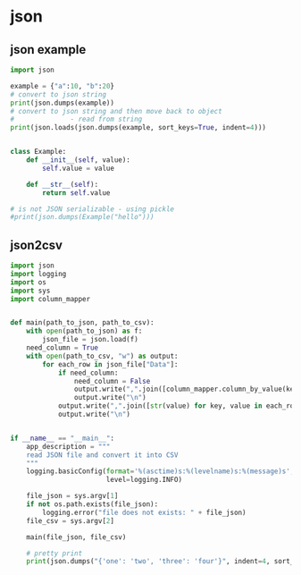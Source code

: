 # json

## json example

<!-- MARKDOWN-AUTO-DOCS:START (CODE:src=../../python/json/json-example.py) -->
<!-- The below code snippet is automatically added from ../../python/json/json-example.py -->
```py
import json

example = {"a":10, "b":20}
# convert to json string
print(json.dumps(example))
# convert to json string and then move back to object 
#              - read from string
print(json.loads(json.dumps(example, sort_keys=True, indent=4)))


class Example:
    def __init__(self, value):
    	self.value = value

    def __str__(self):
    	return self.value

# is not JSON serializable - using pickle
#print(json.dumps(Example("hello")))
```
<!-- MARKDOWN-AUTO-DOCS:END -->



## json2csv

<!-- MARKDOWN-AUTO-DOCS:START (CODE:src=../../python/json/json2csv.py) -->
<!-- The below code snippet is automatically added from ../../python/json/json2csv.py -->
```py
import json
import logging
import os
import sys
import column_mapper


def main(path_to_json, path_to_csv):
    with open(path_to_json) as f:
        json_file = json.load(f)
    need_column = True
    with open(path_to_csv, "w") as output:
        for each_row in json_file["Data"]:
            if need_column:
                need_column = False
                output.write(",".join([column_mapper.column_by_value(key) for key, value in each_row.items()]))
                output.write("\n")
            output.write(",".join([str(value) for key, value in each_row.items()]))
            output.write("\n")


if __name__ == "__main__":
    app_description = """ 
    read JSON file and convert it into CSV
    """
    logging.basicConfig(format='%(asctime)s:%(levelname)s:%(message)s',
                        level=logging.INFO)

    file_json = sys.argv[1]
    if not os.path.exists(file_json):
        logging.error("file does not exists: " + file_json)
    file_csv = sys.argv[2]

    main(file_json, file_csv)

    # pretty print
    print(json.dumps("{'one': 'two', 'three': 'four'}", indent=4, sort_keys=True))
```
<!-- MARKDOWN-AUTO-DOCS:END -->


